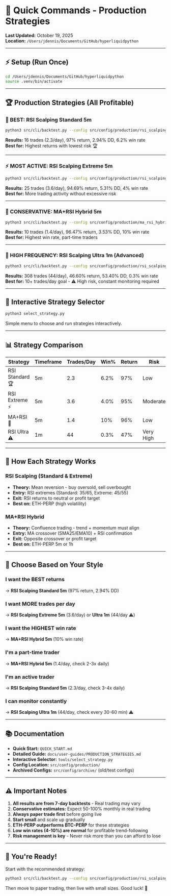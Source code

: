 # 🚀 Quick Commands - Production Strategies

**Last Updated:** October 19, 2025  
**Location:** `/Users/jdennis/Documents/GitHub/hyperliquidpython`

---

## ⚡ Setup (Run Once)

```bash
cd /Users/jdennis/Documents/GitHub/hyperliquidpython
source .venv/bin/activate
```

---

## 🏆 Production Strategies (All Profitable)

### 🥇 BEST: RSI Scalping Standard 5m
```bash
python3 src/cli/backtest.py --config src/config/production/rsi_scalping/standard_5m.json
```
**Results:** 16 trades (2.3/day), 97% return, 2.94% DD, 6.2% win rate  
**Best for:** Highest returns with lowest risk 🏆

---

### ⚡ MOST ACTIVE: RSI Scalping Extreme 5m
```bash
python3 src/cli/backtest.py --config src/config/production/rsi_scalping/extreme_5m.json
```
**Results:** 25 trades (3.6/day), 94.69% return, 5.31% DD, 4% win rate  
**Best for:** More trading activity without excessive risk

---

### 🎯 CONSERVATIVE: MA+RSI Hybrid 5m
```bash
python3 src/cli/backtest.py --config src/config/production/ma_rsi_hybrid/standard_5m.json
```
**Results:** 10 trades (1.4/day), 96.47% return, 3.53% DD, 10% win rate  
**Best for:** Highest win rate, part-time traders

---

### 🚨 HIGH FREQUENCY: RSI Scalping Ultra 1m (Advanced)
```bash
python3 src/cli/backtest.py --config src/config/production/rsi_scalping/ultra_1m.json
```
**Results:** 308 trades (44/day), 46.60% return, 53.40% DD, 0.3% win rate  
**Best for:** 10+ trades/day goal - ⚠️ High risk, constant monitoring required

---

## 🎨 Interactive Strategy Selector

```bash
python3 select_strategy.py
```
Simple menu to choose and run strategies interactively.

---

## 📊 Strategy Comparison

| Strategy | Timeframe | Trades/Day | Win% | Return | Risk | Monitoring |
|----------|-----------|------------|------|--------|------|------------|
| RSI Standard 🏆 | 5m | 2.3 | 6.2% | 97% | Low | 3-4x daily |
| RSI Extreme ⚡ | 5m | 3.6 | 4.0% | 95% | Moderate | 5-6x daily |
| MA+RSI 🎯 | 5m | 1.4 | 10% | 96% | Low | 2-3x daily |
| RSI Ultra ⚠️ | 1m | 44 | 0.3% | 47% | Very High | Constant |

---

## 🔧 How Each Strategy Works

### RSI Scalping (Standard & Extreme)
- **Theory:** Mean reversion - buy oversold, sell overbought
- **Entry:** RSI extremes (Standard: 35/65, Extreme: 45/55)
- **Exit:** RSI returns to neutral or profit target
- **Best on:** ETH-PERP (high volatility)

### MA+RSI Hybrid
- **Theory:** Confluence trading - trend + momentum must align
- **Entry:** MA crossover (SMA25/EMA10) + RSI confirmation
- **Exit:** Opposite crossover or profit target
- **Best on:** ETH-PERP 5m or 1h

---

## 🎯 Choose Based on Your Style

### I want the BEST returns
→ **RSI Scalping Standard 5m** (97% return, 2.94% DD)

### I want MORE trades per day
→ **RSI Scalping Extreme 5m** (3.6/day) or **Ultra 1m** (44/day ⚠️)

### I want the HIGHEST win rate
→ **MA+RSI Hybrid 5m** (10% win rate)

### I'm a part-time trader
→ **MA+RSI Hybrid 5m** (1.4/day, check 2-3x daily)

### I'm an active trader
→ **RSI Scalping Standard 5m** (2.3/day, check 3-4x daily)

### I can monitor constantly
→ **RSI Scalping Ultra 1m** (44/day, check every 30-60 min) ⚠️

---

## 📚 Documentation

- **Quick Start:** `QUICK_START.md`
- **Detailed Guide:** `docs/user-guides/PRODUCTION_STRATEGIES.md`
- **Interactive Selector:** `tools/select_strategy.py`
- **Config Location:** `src/config/production/`
- **Archived Configs:** `src/config/archive/` (old/test configs)

---

## ⚠️ Important Notes

1. **All results are from 7-day backtests** - Real trading may vary
2. **Conservative estimates:** Expect 50-100% monthly in real trading
3. **Always paper trade first** before going live
4. **Start small** and scale up gradually
5. **ETH-PERP outperforms BTC-PERP** for these strategies
6. **Low win rates (4-10%) are normal** for profitable trend-following
7. **Risk management is key** - Never risk more than you can afford to lose

---

## 🎉 You're Ready!

Start with the recommended strategy:
```bash
python3 src/cli/backtest.py --config src/config/production/rsi_scalping/standard_5m.json
```

Then move to paper trading, then live with small sizes. Good luck! 🚀
